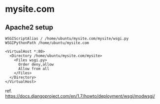 mysite.com
===

Apache2 setup
---
```
WSGIScriptAlias / /home/ubuntu/mysite.com/mysite/wsgi.py
WSGIPythonPath /home/ubuntu/mysite.com

<VirtualHost *:80>
  <Directory /home/ubuntu/mysite.com/mysite>
    <Files wsgi.py>
      Order deny,allow
      Allow from all
    </Files>
  </Directory>
</VirtualHost>
```
ref. https://docs.djangoproject.com/en/1.7/howto/deployment/wsgi/modwsgi/